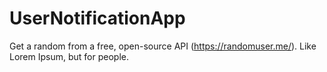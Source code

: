 # UserNotificationApp

Get a random from a free, open-source API (https://randomuser.me/). Like Lorem Ipsum, but for people.


